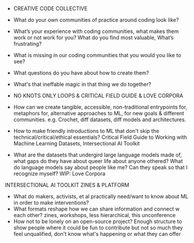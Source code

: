 * CREATIVE CODE COLLECTIVE
* What do your own communities of practice around coding look like? 
* What’s your experience with coding communities, what makes them work or not work for you? What do you find most valuable, What’s frustrating? 
* What is missing in our coding communities that you would you like to see? 
* What questions do you have about how to create them? 
* What's that ineffable magic in that thing we do together?


* NO KNOTS ONLY LOOPS 
& CRITICAL FIELD GUIDE 
& LOVE CORPORA 
* How can we create tangible, accessible, non-traditional entrypoints for, metaphors for, alternative approaches to ML, for new goals & different communities. e.g. Crochet, diff datasets, diff models and architectures.
* How to make friendly introductions to ML that don't skip the technical/critical/ethical essentials? Critical Field Guide to Working with Machine Learning Datasets, Intersectional AI Toolkit
* What are the datasets that undergird large language models made of, what gaps do they have about queer life about anyone othered? What do language models say about people like me? Can they speak so that I recognize myself? WIP: Love Corpora


INTERSECTIONAL AI TOOLKIT ZINES & PLATFORM
* What do makers, activists, et al practically need/want to know about ML in order to make interventions?
* What formats reshape how we can share information and connect w each other? zines, workshops, less hierarchical, this unconference
* How not to be lonely on an open-source project? Enough structure to show people where it could be fun to contribute but not so much they feel unqualified, don't know what's happening or what they can offer

<!-- NOTES THU -->
<!-- Dave Paguerek: USING API Design to Write Fast Code, make the fast way the easy way, pick right abstraction level -->
<!-- Cassie T: tired of the hope train and the despair train -->
<!-- Nick Briz: netizen.org, netnet.studio editor for webart -->
<!-- Caleb Foss: people describe ideas declaratively, a red square, rather than procedurally, set filter to red -->
<!-- Alice, friendly error messages -->
<!-- Devon Frost, Jennifer Jacobs expressive computation lab. UCSB MAT -->

<!-- NOTES FRI (-->
<!-- Raph: announcements at the end of the first section, keeping the barrier to entry low, message about a printer -->

<!-- access & data sovreignty activity: grounding questions,  
-what does access mean to you? 
-why is accessibility important? to have equitable, a range of responses, influences, balanced systems. 
-what stake do you have in accessibility? my own limitations, my past and future limitations, my power and disempowered places, my stake is what i can help facilitate just as much as what i need support with. as well as who has access to me.
-what are you doing to promote accessibility? keeping open vulnerable channels, not assuming one way to do things, sharing material/information resources 
->
<!-- karen: can't rise above but rise together. amplifying voices, nuance of diff subcommunities. whose paradise is it? -->
<!-- mocap library of disabled embodiment, what parts of people's disability they want to bring. the problem isn't in the imparement but in the environment. designing cane asset. based on ppl's real lives. but control how it's being used. login, ToService? -->
<!-- legally actionable, communicating the diff uses, you might want language that makes the legal language more accessible. a poetics about the access.  -->
<!-- bobby joe, consent practices in an open source context, when you're working in a community not everyone has the same political lens w similar goals. font licensing agreement. free here but pay for other use. open source so that things can be a discussion, conflict and change can happen. gap in the transfer of knowledge between elders and youth. people leaving is a design challenge. certain info people are stewards of the knowledge. cant just put it on a website! doesn't have to be the end but can be creative. Cuba had their own version of the intranet via hard drives passed around, diff versions of open access. -->
<!--*having a type of issue: is it just me or,*  -->
<!-- how do you make the labor of accessibility visible -->
<!-- laura, programming on the material level w weaving adacad -->

<!-- caroline (cs): living document, living organism, where we're inspired and where we want to go with it -->
<!-- bobby joe: citing specific resources in order to show alliance w concepts -->
<!-- sonia, also demos frameworks of accountability -->
<!-- cs: code of conduct, timeline, where does it fail us, restructure, procedure to respond to every comment, steering committee who responds to issues, what changes were made and why -->
<!-- abolitionist code of conduct, Ladder of Accountability, smaller steps to address breaks, and what breaks the code -->

<!-- not everyone needs to learn comprehensively step by step but may only have the goal of completing a task using code -->
<!-- getting comfortable not knowing (Christine), instilling bravery (Karen) -->
<!-- diff things they'd want to make, different approaches, need for variety of examples -->
<!-- the fundamentals on the side, won't change based on what language you're learning -->
<!-- have students mentor other students, they both learn more, diff teaching styles -->
<!-- Ken: have students make a NN from scratch, so that they understand the tools they're using -->
<!-- Aren: pick a p5 ref item and make something related to it. a creative and technical constraint -->
<!-- math terminology as a barrier, finding a common vocabulary. worth going on a math conceptual tangent -->
<!-- Ken: take procedural art, do analogue, convert to code -->
<!-- how to ease being a contributor: reciprocity and responsibility you have for setting up an open source project  -->

<!-- SATURDAY -->
<!-- sustaining community -->
<!-- say we understand you're a beginner and we want you here -->
<!-- artist, researcher, community organizer -->
<!-- examples of what it looks like, pull request, collaborative process -->
<!-- graffiti page for first contribution -->
<!-- humanizing what goes into contribution -->
<!-- Tristan: getting an invitation into a community, having affirmation or a stake/responsibility and procedure in place to make the link meaningful -->

<!-- Casey: open source an economy of attention and care rather than extract, commerce -->
<!-- me: becoming part of the community when you pick up the tool,  -->
<!-- Casey: these are made by people, can know this and it frames the interactions -->
<!-- Roopa: an ecosystem of paying it forward, giving back. thinking about how we show this in the examples themselves. if you use it pay it forward. -->
<!-- how can the community be local and global at the same time -->
<!-- consistent time and place, welcoming people who dont know waht's going on. divide section for workshops and informal meetups. -->

<!-- integrating commenting, remixing into the coding itself, via open processing -->
<!-- new art city: welcome home instead of hello world -->


<!-- FACILITATING: FUTURE/AI TOOLS, STEWARDSHIP, RESPONSIBILITY -->
